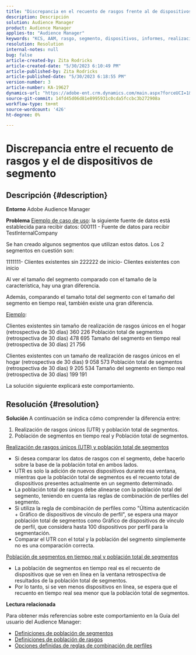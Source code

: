 ```yaml
---
title: "Discrepancia en el recuento de rasgos frente al de dispositivos de segmento"
description: Descripción
solution: Audience Manager
product: Audience Manager
applies-to: "Audience Manager"
keywords: "KCS, AAM, rasgo, segmento, dispositivos, informes, realizaciones de rasgos únicos, población total del segmento, población de segmentos en tiempo real, población total de rasgos, práctica recomendada, discrepancia, rasgo frente al recuento de dispositivos del segmento, Adobe Audience Manager"
resolution: Resolution
internal-notes: null
bug: false
article-created-by: Zita Rodricks
article-created-date: "5/30/2023 6:10:49 PM"
article-published-by: Zita Rodricks
article-published-date: "5/30/2023 6:18:55 PM"
version-number: 3
article-number: KA-19627
dynamics-url: "https://adobe-ent.crm.dynamics.com/main.aspx?forceUCI=1&pagetype=entityrecord&etn=knowledgearticle&id=fa10b448-15ff-ed11-8f6e-6045bd006b25"
source-git-commit: 14fd45d06d81e8995931c0cda5fccbc3b272908a
workflow-type: tm+mt
source-wordcount: '426'
ht-degree: 0%

---
```


# Discrepancia entre el recuento de rasgos y el de dispositivos de segmento

## Descripción {#description}


<b>Entorno</b>
Adobe Audience Manager

<b>Problema</b>
<u>Ejemplo de caso de uso</u>: la siguiente fuente de datos está establecida para recibir datos: 000111 - Fuente de datos para recibir TestInternalCompany

Se han creado algunos segmentos que utilizan estos datos. Los 2 segmentos en cuestión son:

1111111- Clientes existentes sin 222222 de inicio- Clientes existentes con inicio

Al ver el tamaño del segmento comparado con el tamaño de la característica, hay una gran diferencia.

Además, comparando el tamaño total del segmento con el tamaño del segmento en tiempo real, también existe una gran diferencia.

<u>Ejemplo</u>:

Clientes existentes sin tamaño de realización de rasgos únicos en el hogar (retrospectiva de 30 días) 360 226 Población total de segmentos (retrospectiva de 30 días) 478 695 Tamaño del segmento en tiempo real (retrospectiva de 30 días) 21 756

Clientes existentes con un tamaño de realización de rasgos únicos en el hogar (retrospectiva de 30 días) 9 058 573 Población total de segmentos (retrospectiva de 30 días) 9 205 534 Tamaño del segmento en tiempo real (retrospectiva de 30 días) 199 191



La solución siguiente explicará este comportamiento.


## Resolución {#resolution}


<b>Solución</b>
A continuación se indica cómo comprender la diferencia entre:
1. Realización de rasgos únicos (UTR) y población total de segmentos.
2. Población de segmentos en tiempo real y Población total de segmentos.



<u>Realización de rasgos únicos (UTR) y población total de segmentos</u>

- Si desea comparar los datos de rasgos con el segmento, debe hacerlo sobre la base de la población total en ambos lados.
- UTR es solo la adición de nuevos dispositivos durante esa ventana, mientras que la población total de segmentos es el recuento total de dispositivos presentes actualmente en un segmento determinado.
- La población total de rasgos debe alinearse con la población total del segmento, teniendo en cuenta las reglas de combinación de perfiles del segmento.
- Si utiliza la regla de combinación de perfiles como &quot;Última autenticación + Gráfico de dispositivos de vínculo de perfil&quot;, se espera una mayor población total de segmentos como Gráfico de dispositivos de vínculo de perfil, que considera hasta 100 dispositivos por perfil para la segmentación.
- Comparar el UTR con el total y la población del segmento simplemente no es una comparación correcta.




<u>Población de segmentos en tiempo real y población total de segmentos</u>

- La población de segmentos en tiempo real es el recuento de dispositivos que se ven en línea en la ventana retrospectiva de resultados de la población total de segmentos.
- Por lo tanto, si se ven menos dispositivos en línea, se espera que el recuento en tiempo real sea menor que la población total de segmentos.




<b>Lectura relacionada</b>

Para obtener más referencias sobre este comportamiento en la Guía del usuario del Audience Manager:

- [Definiciones de población de segmentos](https://experienceleague.adobe.com/docs/audience-manager/user-guide/features/segments/segment-builder-data.html?lang=en)
- [Definiciones de población de rasgos](https://experienceleague.adobe.com/docs/audience-manager/user-guide/features/traits/trait-details-page.html?lang=en)
- [Opciones definidas de reglas de combinación de perfiles](https://experienceleague.adobe.com/docs/audience-manager/user-guide/features/profile-merge-rules/merge-rule-definitions.html?lang=en)

